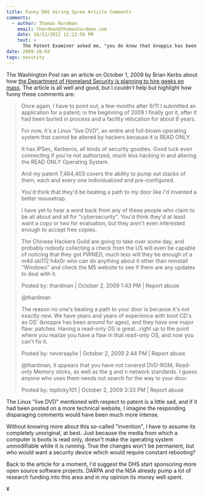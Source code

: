```yaml
---
title: Funny DHS Hiring Spree Article Comments
comments:
  - author: Thomas Hardman
    email: thardman@thomashardman.com
    date: 10/12/2012 12:22:56 PM
    text: >
      The Patent Examiner asked me, "you do know that knoppix has been around forever, there's nothing new about a Live CD", and I pointed out, that I wasn't trying to patent a Live CD or any kind of OS packaging... I was patenting a NETWORK SYSTEM". It's not a Live CD. It's a NETWORK of Live CDs... and I am applying for a patent for the means of generating those preconfigured networks, for assigning such host-specific things as encryption keys and networking information to "individualize" each of the Live CD nodes so that they come up networking with IPSec and Kerberos. Understand the difference between a generic Live CD and a preconfigured secure network of individualized Live CD. Once the Patent Examiner saw the difference, patent quickly issued.<br/><br/>Let other people provide the OS and software loads to their own needs and satisfaction.<br/><br/>Let ME provide the means to quickly generate a Secure Authenticated Network of such Live CDs, whatever the OS.<br/><br/>You get hit by some Zero Day hack on your read-only media? Patch it on the master, and then run against the patched master to generate a new batch of ISO and burn them to CD or DVD. Personally I find for most uses, you can get everything you need on a CD and as an archival medium, CD is far more robust than DVD.<br/><br/>BTW since I'm not running knoppix or any variant of the UnionFS or Aufs, it's not running out of ramdisk and there's nothing there that's read-write other than the /tmp directory.<br/>
date: 2009-10-03
tags: security
---
```

The Washington Post ran an article on October 1, 2009 by Brian Kerbs about how <a href="http://voices.washingtonpost.com/securityfix/2009/10/dhs_seeking_1000_cyber_securit.html" rel="nofollow">the Department of Homeland Security is planning to hire geeks en mass</a>. The article is all well and good, but I couldn't help but highlight how funny these comments are:

<blockquote>
Once again, I have to point out, a few months after 9/11 I submitted an application for a patent; in the beginning of 2009 I finally got it, after it had been buried in process and a facility relocation for about 6 years.

For now, it's a Linux "live DVD", an entire and full-blown operating system that cannot be altered by hackers because it is READ ONLY.

It has IPSec, Kerberos, all kinds of security goodies. Good luck even connecting if you're not authorized, much less hacking in and altering the READ ONLY Operating System.

And my patent 7,464,403 covers the ability to pump out stacks of them, each and every one individualized and pre-configured.

You'd think that they'd be beating a path to my door like I'd invented a better mousetrap.

I have yet to hear a word back from any of these people who claim to be all about and all for "cybersecurity". You'd think they'd at least want a copy or two for evaluation, but they aren't even interested enough to accept free copies.

The Chinese Hackers Guild are going to take over some day, and probably nobody collecting a check from the US will even be capable of noticing that they got PWNED, much less will they be enough of a m4d ski112 h4x0r who can do anything about it other than reinstall "Windows" and check the MS website to see if there are any updates to deal with it.

Posted by: thardman | October 2, 2009 1:43 PM | Report abuse

@thardman

The reason no one's beating a path to your door is because it's not exactly new. We have years and years of experience with boot CD's as OS' (knoppix has been around for ages), and they have one major flaw: patches. Having a read-only OS is great...right up to the point where you realize you have a flaw in that read-only OS, and now you can't fix it.

Posted by: neversaylie | October 2, 2009 2:44 PM | Report abuse

@thardman, it appears that you have not covered DVD-ROM, Read-only Memory sticks, as well as the g and n network standards. I guess anyone who uses them needs not search for the way to your door.

Posted by: teplicky101 | October 2, 2009 3:33 PM | Report abuse
</blockquote>

The Linux "live DVD" mentioned with respect to patent is a little sad, and if it had been posted on a more technical website, I imagine the responding disparaging comments would have been much more intense.

Without knowing more about this so-called "invention", I have to assume its completely unoriginal, at best. Just because the media from which a computer is boots is read only, doesn't make the operating system unmodifiable while it is running. True the changes won't be permanent, but who would want a security device which would require constant rebooting?

Back to the article for a moment, I'd suggest the DHS start sponsoring more open source software projects. DARPA and the NSA already pump a lot of research funding into this area and in my opinion its money well spent.

¥

